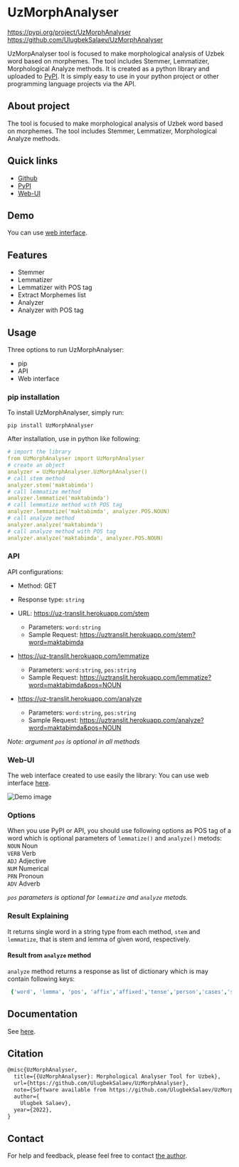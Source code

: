 # UzMorphAnalyser

https://pypi.org/project/UzMorphAnalyser <br>
https://github.com/UlugbekSalaev/UzMorphAnalyser

UzMorpAnalyser tool is focused to make morphological analysis of Uzbek word based on morphemes. The tool includes Stemmer, Lemmatizer, Morphological Analyze methods.
It is created as a python library and uploaded to [PyPI](https://pypi.org/). It is simply easy to use in your python project or other programming language projects via the API. 

## About project
The tool is focused to make morphological analysis of Uzbek word based on morphemes. The tool includes Stemmer, Lemmatizer, Morphological Analyze methods.

## Quick links

- [Github](https://github.com/UlugbekSalaev/UzMorphAnalyser)
- [PyPI](https://pypi.org/project/UzMorphAnalyser/)
- [Web-UI](https://nlp.urdu.uz/?menu=morphanalyser)

## Demo

You can use [web interface](http://nlp.urdu.uz/?menu=morphanalyser).

## Features

- Stemmer
- Lemmatizer
- Lemmatizer with POS tag
- Extract Morphemes list
- Analyzer
- Analyzer with POS tag

## Usage

Three options to run UzMorphAnalyser:

- pip
- API 
- Web interface

### pip installation

To install UzMorphAnalyser, simply run:

```code
pip install UzMorphAnalyser
```

After installation, use in python like following:
```yml
# import the library
from UzMorphAnalyser import UzMorphAnalyser
# create an object 
analyzer = UzMorphAnalyser.UzMorphAnalyser()
# call stem method
analyzer.stem('maktabimda')
# call lemmatize method
analyzer.lemmatize('maktabimda')
# call lemmatize method with POS tag
analyzer.lemmatize('maktabimda', analyzer.POS.NOUN)
# call analyze method
analyzer.analyze('maktabimda')
# call analyze method with POS tag
analyzer.analyze('maktabimda', analyzer.POS.NOUN)
```

### API
API configurations: 
 - Method: GET
 - Response type: <code>string</code>


 - URL: https://uz-translit.herokuapp.com/stem
   - Parameters: <code>word:string</code></code>
   - Sample Request: https://uztranslit.herokuapp.com/stem?word=maktabimda


 - https://uz-translit.herokuapp.com/lemmatize
   - Parameters: <code>word:string</code>, <code>pos:string</code>
   - Sample Request: https://uztranslit.herokuapp.com/lemmatize?word=maktabimda&pos=NOUN


 - https://uz-translit.herokuapp.com/analyze
   - Parameters: <code>word:string</code>, <code>pos:string</code>
   - Sample Request: https://uztranslit.herokuapp.com/analyze?word=maktabimda&pos=NOUN

<i>Note: argument <code>pos</code> is optional in all methods</i>
### Web-UI

The web interface created to use easily the library:
You can use web interface [here](http://nlp.urdu.uz/?menu=morphanalyser).

![Demo image](./docs/images/web-interface-ui.png)


### Options
When you use PyPI or API, you should use following options as POS tag of a word which is optional parameters of `lemmatize()` and `analyze()` metods:<br>
    `NOUN`  Noun<br>
    `VERB`  Verb<br>
    `ADJ`   Adjective<br>
    `NUM`   Numerical<br>
    `PRN`   Pronoun<br>
    `ADV`   Adverb

_`pos` parameters is optional for `lemmatize` and `analyze` metods._

### Result Explaining

It returns single word in a string type from each method, `stem` and `lemmatize`, that is stem and lemma of given word, respectively. 
#### Result from `analyze` method
`analyze` method returns a response as list of dictionary which is may contain following keys: 
```yml
 {'word', 'lemma', 'pos', 'affix','affixed','tense','person','cases','singular','plural','question','negative','impulsion','copula','verb_voice','verb_func'}: 
```

## Documentation

See [here](https://github.com/UlugbekSalaev/UzMorphAnalyser).

## Citation

```tex
@misc{UzMorphAnalyser,
  title={{UzMorphAnalyser}: Morphological Analyser Tool for Uzbek},
  url={https://github.com/UlugbekSalaev/UzMorphAnalyser},
  note={Software available from https://github.com/UlugbekSalaev/UzMorphAnalyser},
  author={
    Ulugbek Salaev},
  year={2022},
}
```

## Contact

For help and feedback, please feel free to contact [the author](https://github.com/UlugbekSalaev).